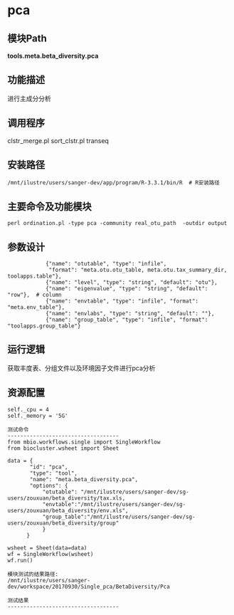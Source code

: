 pca
==========================

模块Path
-----------

**tools.meta.beta_diversity.pca**

功能描述
-----------------------------------

进行主成分分析

调用程序
-----------------------------------

clstr_merge.pl
sort_clstr.pl
transeq

安装路径
-----------------------------------


`/mnt/ilustre/users/sanger-dev/app/program/R-3.3.1/bin/R  # R安装路径`


主要命令及功能模块
-----------------------------------

```
perl ordination.pl -type pca -community real_otu_path  -outdir output

```

参数设计
-----------------------------------

```
            {"name": "otutable", "type": "infile",
             "format": "meta.otu.otu_table, meta.otu.tax_summary_dir, toolapps.table"},
            {"name": "level", "type": "string", "default": "otu"},
            {"name": "eigenvalue", "type": "string", "default": "row"},  # column
            {"name": "envtable", "type": "infile", "format": "meta.env_table"},
            {"name": "envlabs", "type": "string", "default": ""},
            {"name": "group_table", "type": "infile", "format": "toolapps.group_table"} 
```

运行逻辑
-----------------------------------

获取丰度表、分组文件以及环境因子文件进行pca分析

资源配置
-----------------------------------

```
self._cpu = 4
self._memory = '5G'

测试命令
-----------------------------------
from mbio.workflows.single import SingleWorkflow
from biocluster.wsheet import Sheet

data = {
       "id": "pca",
       "type": "tool",
       "name": "meta.beta_diversity.pca",
       "options": {
           "otutable": "/mnt/ilustre/users/sanger-dev/sg-users/zouxuan/beta_diversity/tax.xls,
           "envtable":"/mnt/ilustre/users/sanger-dev/sg-users/zouxuan/beta_diversity/env.xls",
           "group_table":"/mnt/ilustre/users/sanger-dev/sg-users/zouxuan/beta_diversity/group"
           }
      }

wsheet = Sheet(data=data)
wf = SingleWorkflow(wsheet)
wf.run()

模块测试的结果路径:
/mnt/ilustre/users/sanger-dev/workspace/20170930/Single_pca/BetaDiversity/Pca

测试结果
-----------------------------------